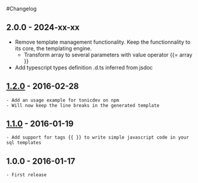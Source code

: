 #Changelog

## 2.0.0 - 2024-xx-xx
  - Remove template management functionality. Keep the functionnality to its core, the templating engine.
	- Transform array to several parameters with value operator {{= array }}
  - Add typescript types definition .d.ts inferred from jsdoc


## [1.2.0] - 2016-02-28
	- Add an usage example for tonicdev on npm
	- Will now keep the line breaks in the generated template


## [1.1.0] - 2016-01-19
	- Add support for tags {{ }} to write simple javascript code in your sql templates


## 1.0.0 - 2016-01-17
	- First release

[1.2.0]: https://github.com/enzuo/sql-moduleon/compare/v1.1.0...v1.2.0
[1.1.0]: https://github.com/enzuo/sql-moduleon/compare/1.0.0...v1.1.0
